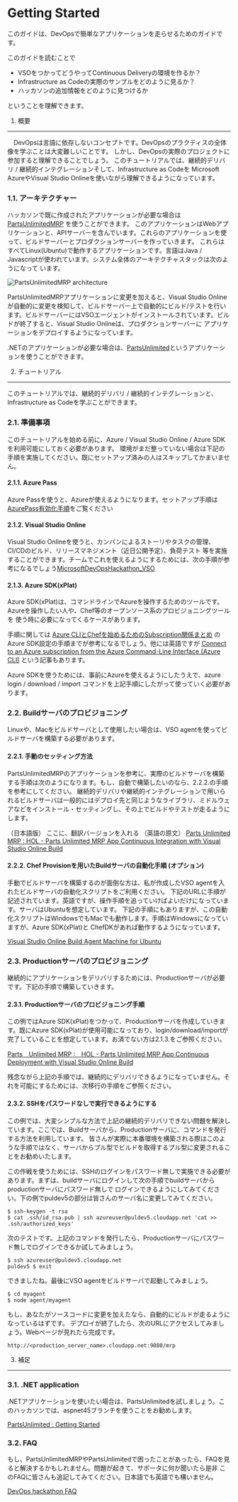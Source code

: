 Getting Started
===========

このガイドは、DevOpsで簡単なアプリケーションを走らせるためのガイドです。

このガイドを読むことで

* VSOをつかってどうやってContinuous Deliveryの環境を作るか？
* Infrastructure as Codeの実際のサンプルをどのように見るか？
* ハッカソンの追加情報をどのように見つけるか

ということを理解できます。

1. 概要
-----------
　DevOpsは言語に依存しないコンセプトです。DevOpsのプラクティスの全体像を学ぶことは大変難しいことです。
しかし、DevOpsの実際のプロジェクトに参加すると理解できることでしょう。
このチュートリアルでは、継続的デリバリ / 継続的インテグレーションそして、Infrastructure as Codeを
Microsoft AzureやVisual Studio Onlineを使いながら理解できるようになっています。


### 1.1. アーキテクチャー

ハッカソンで既に作成されたアプリケーションが必要な場合は [PartsUnlimitedMRP](https://github.com/Microsoft/PartsUnlimitedMRP) を使うことができます。
このアプリケーションはWebアプリケーションと、APIサーバーを含んでいます。これらのアプリケーションを使って、ビルドサーバーとプロダクションサーバーを作っていきます。
これらはすべてLinux(Ubuntu)で動作するアプリケーションです。言語はJava / Javascriptが使われています。システム全体のアーキテクチャスタックは次のようになって
います。

![PartsUnlimitedMRP architecture](<media/PartsUnlimitedMRP-Overview.jpg>)

PartsUnlimitedMRPアプリケーションに変更を加えると、Visual Studio Onlineが自動的に変更を検知して、ビルドサーバー上で自動的にビルド/テストを行います。ビルドサーバーにはVSOエージェントがインストールされています。ビルドが終了すると、Visual Studio Onlineは、プロダクションサーバーに
アプリケーションをデプロイするようになっています。

.NETのアプリケーションが必要な場合は、[PartsUnlimited](https://github.com/Microsoft/PartsUnlimited/blob/master/docs/GettingStarted.md)というアプリケーションを使うことができます。


2. チュートリアル
-----------

このチュートリアルでは、継続的デリバリ / 継続的インテグレーションと、Infrastructure as Codeを学ぶことができます。

### 2.1. 準備事項

このチュートリアルを始める前に、Azure / Visual Studio Online / Azure SDKを利用可能にしておく必要があります。
環境がまだ整っていない場合は下記の手順を実施してください。既にセットアップ済みの人はスキップしてかまいません。

#### 2.1.1. Azure Pass

Azure Passを使うと、Azureが使えるようになります。セットアップ手順は[AzurePass有効化手順](http://aka.ms/try-azurepass-jp)をご覧ください

#### 2.1.2. Visual Studio Online

Visual Studio Onlineを使うと、カンバンによるストーリやタスクの管理、CI/CDのビルド、リリースマネジメント（近日公開予定）、負荷テスト
等を実施することができます。チームでこれを使えるようにするためには、次の手順が参考になるでしょう[MicrosoftDevOpsHackathon_VSO](http://1drv.ms/1GlvgC1)


#### 2.1.3. Azure SDK(xPlat)

Azure SDK(xPlat)は、コマンドラインでAzureを操作するためのツールです。Azureを操作したい人や、Chef等のオープンソース系のプロビジョニングツールを
使う時に必要になってくるケースがあります。

手順に関しては [Azure CLIとChefを始めるためのSubscription関係まとめ](http://qiita.com/TsuyoshiUshio@github/items/27bc5e9d7e93214c01f0) のAzure SDK設定の手順までが参考になるでしょう。他には英語ですが [Connect to an Azure subscription from the Azure Command-Line Interface (Azure CLI)](https://azure.microsoft.com/en-us/documentation/articles/xplat-cli-connect/) という記事もあります。

Azure SDKを使うためには、事前にAzureを使えるようにしたうえで、azure login / download / import コマンドを上記手順にしたがって使っていく必要があります。

### 2.2. Buildサーバのプロビジョニング

Linuxや、Macをビルドサーバとして使用したい場合は、VSO agentを使ってビルドサーバを構築する必要があります。

#### 2.2.1. 手動のセッティング方法

PartsUnlimitedMRPのアプリケーションを参考に、実際のビルドサーバを構築する手順は次のようになります。もし、自動で構築したいのなら、2.2.2.の手順を参考にしてください。
継続的デリバリや継続的インテグレーションで用いられるビルドサーバは一般的にはデプロイ先と同じようなライブラリ、ミドルウェアなどをインストール・セッティングし、その上でビルドやテストが走るようにします。

（日本語版）
ここに、翻訳バージョンを入れる
（英語の原文）
[Parts Unlimited MRP : HOL - Parts Unlimited MRP App Continuous Integration with Visual Studio Online Build](https://github.com/Microsoft/PartsUnlimitedMRP/blob/master/docs/HOL_Continuous-Integration-with-Visual-Studio-Online-Build/HOL_Continuous-Integration-with-Visual-Studio-Online-Build.md)

#### 2.2.2. Chef Provisionを用いたBuildサーバの自動化手順 (オプション)

手動でビルドサーバを構築するのが面倒な方は、私が作成したVSO agentを入れたビルドサーバの自動化スクリプトをご利用ください。
下記のURLに手順が記述されています。英語ですが、操作手順を追っていけばよいだけになっています。サーバはUbuntuを想定しています。
下記の手順にもありますが、この自動化スクリプトはWindowsでもMacでも動作します。手順はWindowsになっていますが、Azure SDK(xPlat)と
ChefDKがあれば動作するようになっています。

[Visual Studio Online Build Agent Machine for Ubuntu](https://github.com/TsuyoshiUshio/vsoagentserver)

### 2.3. Productionサーバのプロビジョニング

継続的にアプリケーションをデリバリするためには、Productionサーバが必要です。下記の手順で構築していきます。

#### 2.3.1. Productionサーバのプロビジョニング手順

この例ではAzure SDK(xPlat)をつかって、Productionサーバを作成していきます。既にAzure SDK(xPlat)が使用可能になっており、login/download/importが
完了していることを想定しています。お済でない方は2.1.3.をご参照ください。

[Parts　Unlimited MRP :　HOL - Parts Unlimited MRP App Continuous Deployment with Visual Studio Online Build ](https://github.com/Microsoft/PartsUnlimitedMRP/blob/master/docs/HOL_Continuous-Deployment-with-Visual-Studio-Online-Build/HOL_Continuous-Deployment-with-Visual-Studio-Online-Build.md)

残念ながら上記の手順では、継続的にデリバリできるようになっていません。それを可能にするためには、次移行の手順をご参照ください。

#### 2.3.2. SSHをパスワードなしで実行できるようにする

この例では、大変シンプルな方法で上記の継続的デリバリできない問題を解決しています。ここでは、Buildサーバから、Productionサーバに、コマンドを発行する方法を利用しています。
皆さんが実際に本番環境を構築される際はこのような手順ではなく、サーバからプル型でビルドを取得するプル型に変更されることをお勧めいたします。

この作戦を使うためには、SSHのログインをパスワード無しで実施できる必要があります。まずは、buildサーバにログインして次の手順でbuildサーバからproductionサーバにパスワード無しで
ログインできるようにしてみてください。下の例でpuldev5の部分は皆さんのサーバ名に変更してみてください。

```
$ ssh-keygen -t rsa
$ cat .ssh/id_rsa.pub | ssh azureuser@puldev5.cloudapp.net 'cat >> .ssh/authorized_keys'
```

次のテストです。上記のコマンドを発行したら、Productionサーバにパスワード無しでログインできるか試してみましょう。
```
$ ssh azureuser@puldev5.cloudapp.net
puldev5 $ exit
```
できましたね。最後にVSO agentをビルドサーバで起動してみましょう。

```
$ cd myagent
$ node agent/myagent
```

もし、あなたがソースコードに変更を加えたなら、自動的にビルドが走るようになっているはずです。
デプロイが終了したら、次のURLにアクセスしてみましょう。Webページが見れたら完成です。

```
http://<production_server_name>.cloudapp.net:9080/mrp
```


3. 補足
-------------------------

### 3.1. .NET application

.NETアプリケーションを使いたい場合は、PartsUnlimitedを試しましょう。このハッカソンでは、aspnet45ブランチを使うことをお勧めします。

[PartsUnlimited : Getting Started](https://github.com/Microsoft/PartsUnlimited/blob/master/docs/GettingStarted.md)

### 3.2. FAQ

もし、PartsUnlimitedMRPやPartsUnlimitedで困ったことがあったら、FAQを見ると解決するかもしれません。問題が起きて、サポータに何か聞いたら是非
このFAQに皆さんも追記してみてください。日本語でも英語でも構いません。

[DevOps hackathon FAQ](https://github.com/TsuyoshiUshio/DevOpsHackathon/wiki/FAQ)

